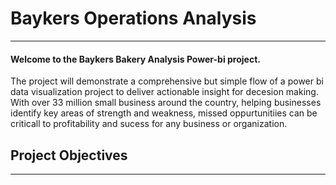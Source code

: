 # Baykers Operations Analysis
----
#### Welcome to the Baykers Bakery Analysis Power-bi project.
The project will demonstrate a comprehensive but simple flow of a power bi data visualization project to deliver actionable insight for decesion making.
With over 33 million small business around the country, helping businesses identify key areas of strength and weakness, missed oppurtunitiies can be criticall 
to profitability and sucess for any business or organization.

## Project Objectives
----
